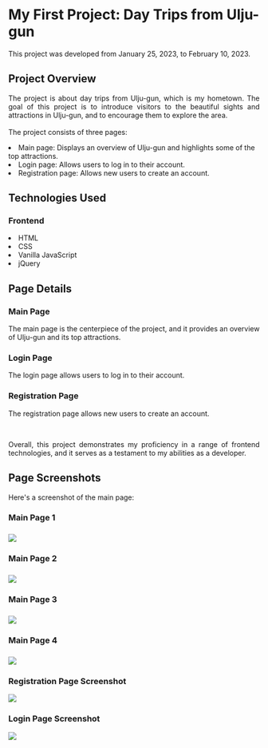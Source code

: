 <h1>My First Project: Day Trips from Ulju-gun</h1>
This project was developed from January 25, 2023, to February 10, 2023.

<h2>Project Overview</h2>
<p align="justify">
The project is about day trips from Ulju-gun, which is my hometown. The goal of this project is to introduce visitors to the beautiful sights and attractions in Ulju-gun, and to encourage them to explore the area.
<br><br>
The project consists of three pages:

<li>Main page: Displays an overview of Ulju-gun and highlights some of the top attractions.</li>
<li>Login page: Allows users to log in to their account.</li>
<li>Registration page: Allows new users to create an account.</li>

<h2>Technologies Used</h2>
<h3>Frontend</h3>
<li>HTML</li>
<li>CSS</li>
<li>Vanilla JavaScript</li>
<li>jQuery</li>

<h2>Page Details</h2>
<h3>Main Page</h3>
<p align="justify">
The main page is the centerpiece of the project, and it provides an overview of Ulju-gun and its top attractions. </p>

<h3>Login Page</h3>
<p align="justify">
The login page allows users to log in to their account. </p>

<h3>Registration Page</h3>
<p align="justify">
The registration page allows new users to create an account. </p>
<br>
<p align="justify">
Overall, this project demonstrates my proficiency in a range of frontend technologies, and it serves as a testament to my abilities as a developer.</p>

<h2>Page Screenshots</h2>
Here's a screenshot of the main page:
<h3>Main Page 1<h3>
<img src="https://user-images.githubusercontent.com/124529023/231866201-f72e7a01-841e-421b-80e4-5ac6a955b012.png">
<h3>Main Page 2<h3>
<img src="https://user-images.githubusercontent.com/124529023/231866220-705176a6-494d-4d82-bf15-f88c8a319741.png">
<h3>Main Page 3<h3>
<img src="https://user-images.githubusercontent.com/124529023/231866246-a473f599-2a12-4fe9-a6ac-ac2377c444ef.png">
<h3>Main Page 4<h3>
<img src="https://user-images.githubusercontent.com/124529023/231866267-4f9d8d94-8ce6-43e7-9feb-256a6506b578.png">

<h3>Registration Page Screenshot</h3>
<img src="https://user-images.githubusercontent.com/124529023/231866292-cb18db45-147e-4e82-ad2c-066bc05b8151.png">

<h3>Login Page Screenshot</h3>
<img src="https://user-images.githubusercontent.com/124529023/231866347-9cd19ecd-bcc2-47e2-8082-ee8c2796d62e.png">
